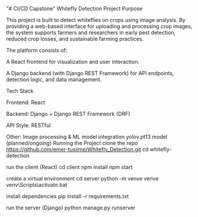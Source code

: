 "# CI/CD Capstone" 
Whitefly Detection Project
 Purpose

This project is built to detect whiteflies on crops using image analysis. By providing a web-based interface for uploading and processing crop images, the system supports farmers and researchers in early pest detection, reduced crop losses, and sustainable farming practices.

The platform consists of:

A React frontend for visualization and user interaction.

A Django backend (with Django REST Framework) for API endpoints, detection logic, and data management.

Tech Stack

Frontend: React

Backend: Django + Django REST Framework (DRF)

API Style: RESTful

Other: Image processing & ML model integration yolov.pt13 model (planned/ongoing)
Running the Project
clone the repo  https://github.com/emer-tusiime/Whitefly_Detection.git
cd whitefly-detection

run the client (React)
cd client
npm install
npm start

create a virtual environment
cd server
python -m venve venve
venv\Scripts\activate.bat

install dependencies
pip install -r requirements.txt

run the server (Django)
python manage.py runserver
